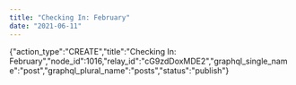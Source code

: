 ```yaml
---
title: "Checking In: February"
date: "2021-06-11"
---
```


{"action\_type":"CREATE","title":"Checking In: February","node\_id":1016,"relay\_id":"cG9zdDoxMDE2","graphql\_single\_name":"post","graphql\_plural\_name":"posts","status":"publish"}
